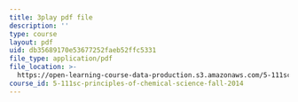 ```yaml
---
title: 3play pdf file
description: ''
type: course
layout: pdf
uid: db35689170e53677252faeb52ffc5331
file_type: application/pdf
file_location: >-
  https://open-learning-course-data-production.s3.amazonaws.com/5-111sc-principles-of-chemical-science-fall-2014/db35689170e53677252faeb52ffc5331_r7MO11iMsOQ.pdf
course_id: 5-111sc-principles-of-chemical-science-fall-2014
---
```

